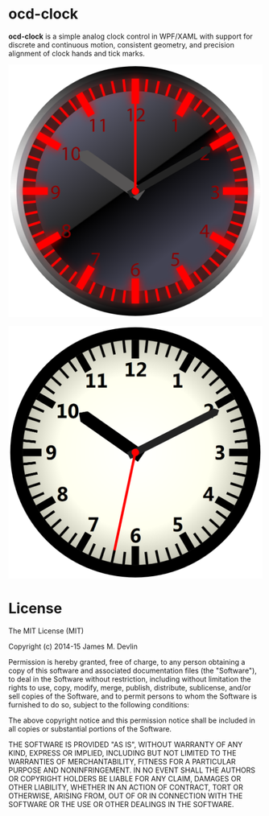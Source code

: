 # ocd-clock #

**ocd-clock** is a simple analog clock control in WPF/XAML with support for discrete and continuous motion, consistent geometry, and precision alignment of clock hands and tick marks.

![OCD Clock v1.0](assets/ocd_clock_dark.png "OCD Clock v1.0 - Special Ops Theme")

![OCD Clock v1.0](assets/ocd_clock.png "OCD Clock v1.0 - Office Theme")

# License #

The MIT License (MIT)

Copyright (c) 2014-15 James M. Devlin

Permission is hereby granted, free of charge, to any person obtaining a copy
of this software and associated documentation files (the "Software"), to deal
in the Software without restriction, including without limitation the rights
to use, copy, modify, merge, publish, distribute, sublicense, and/or sell
copies of the Software, and to permit persons to whom the Software is
furnished to do so, subject to the following conditions:

The above copyright notice and this permission notice shall be included in all
copies or substantial portions of the Software.

THE SOFTWARE IS PROVIDED "AS IS", WITHOUT WARRANTY OF ANY KIND, EXPRESS OR
IMPLIED, INCLUDING BUT NOT LIMITED TO THE WARRANTIES OF MERCHANTABILITY,
FITNESS FOR A PARTICULAR PURPOSE AND NONINFRINGEMENT. IN NO EVENT SHALL THE
AUTHORS OR COPYRIGHT HOLDERS BE LIABLE FOR ANY CLAIM, DAMAGES OR OTHER
LIABILITY, WHETHER IN AN ACTION OF CONTRACT, TORT OR OTHERWISE, ARISING FROM,
OUT OF OR IN CONNECTION WITH THE SOFTWARE OR THE USE OR OTHER DEALINGS IN THE
SOFTWARE.



